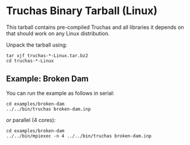 # Truchas Binary Tarball (Linux)

This tarball contains pre-compiled Truchas and all libraries it depends on that
should work on any Linux distribution.

Unpack the tarball using:

    tar xjf truchas-*-Linux.tar.bz2
    cd truchas-*-Linux

## Example: Broken Dam

You can run the example as follows in serial:

    cd examples/broken-dam
    ../../bin/truchas broken-dam.inp

or parallel (4 cores):

    cd examples/broken-dam
    ../../bin/mpiexec -n 4 ../../bin/truchas broken-dam.inp
